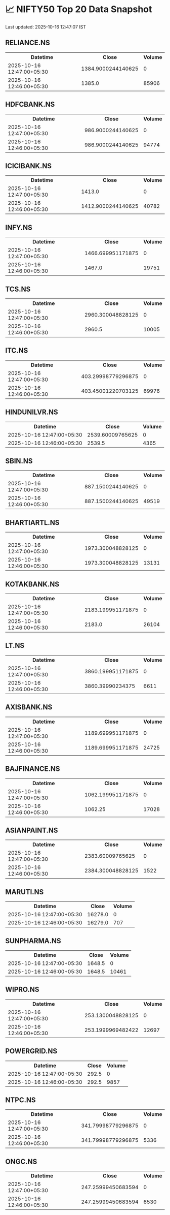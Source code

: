 # 📈 NIFTY50 Top 20 Data Snapshot

Last updated: 2025-10-16 12:47:07 IST

## RELIANCE.NS

<table>
  <tr><th>Datetime</th><th>Close</th><th>Volume</th></tr>
  <tr><td>2025-10-16 12:47:00+05:30</td><td>1384.9000244140625</td><td>0</td></tr>
  <tr><td>2025-10-16 12:46:00+05:30</td><td>1385.0</td><td>85906</td></tr>
</table>

## HDFCBANK.NS

<table>
  <tr><th>Datetime</th><th>Close</th><th>Volume</th></tr>
  <tr><td>2025-10-16 12:47:00+05:30</td><td>986.9000244140625</td><td>0</td></tr>
  <tr><td>2025-10-16 12:46:00+05:30</td><td>986.9000244140625</td><td>94774</td></tr>
</table>

## ICICIBANK.NS

<table>
  <tr><th>Datetime</th><th>Close</th><th>Volume</th></tr>
  <tr><td>2025-10-16 12:47:00+05:30</td><td>1413.0</td><td>0</td></tr>
  <tr><td>2025-10-16 12:46:00+05:30</td><td>1412.9000244140625</td><td>40782</td></tr>
</table>

## INFY.NS

<table>
  <tr><th>Datetime</th><th>Close</th><th>Volume</th></tr>
  <tr><td>2025-10-16 12:47:00+05:30</td><td>1466.699951171875</td><td>0</td></tr>
  <tr><td>2025-10-16 12:46:00+05:30</td><td>1467.0</td><td>19751</td></tr>
</table>

## TCS.NS

<table>
  <tr><th>Datetime</th><th>Close</th><th>Volume</th></tr>
  <tr><td>2025-10-16 12:47:00+05:30</td><td>2960.300048828125</td><td>0</td></tr>
  <tr><td>2025-10-16 12:46:00+05:30</td><td>2960.5</td><td>10005</td></tr>
</table>

## ITC.NS

<table>
  <tr><th>Datetime</th><th>Close</th><th>Volume</th></tr>
  <tr><td>2025-10-16 12:47:00+05:30</td><td>403.29998779296875</td><td>0</td></tr>
  <tr><td>2025-10-16 12:46:00+05:30</td><td>403.45001220703125</td><td>69976</td></tr>
</table>

## HINDUNILVR.NS

<table>
  <tr><th>Datetime</th><th>Close</th><th>Volume</th></tr>
  <tr><td>2025-10-16 12:47:00+05:30</td><td>2539.60009765625</td><td>0</td></tr>
  <tr><td>2025-10-16 12:46:00+05:30</td><td>2539.5</td><td>4365</td></tr>
</table>

## SBIN.NS

<table>
  <tr><th>Datetime</th><th>Close</th><th>Volume</th></tr>
  <tr><td>2025-10-16 12:47:00+05:30</td><td>887.1500244140625</td><td>0</td></tr>
  <tr><td>2025-10-16 12:46:00+05:30</td><td>887.1500244140625</td><td>49519</td></tr>
</table>

## BHARTIARTL.NS

<table>
  <tr><th>Datetime</th><th>Close</th><th>Volume</th></tr>
  <tr><td>2025-10-16 12:47:00+05:30</td><td>1973.300048828125</td><td>0</td></tr>
  <tr><td>2025-10-16 12:46:00+05:30</td><td>1973.300048828125</td><td>13131</td></tr>
</table>

## KOTAKBANK.NS

<table>
  <tr><th>Datetime</th><th>Close</th><th>Volume</th></tr>
  <tr><td>2025-10-16 12:47:00+05:30</td><td>2183.199951171875</td><td>0</td></tr>
  <tr><td>2025-10-16 12:46:00+05:30</td><td>2183.0</td><td>26104</td></tr>
</table>

## LT.NS

<table>
  <tr><th>Datetime</th><th>Close</th><th>Volume</th></tr>
  <tr><td>2025-10-16 12:47:00+05:30</td><td>3860.199951171875</td><td>0</td></tr>
  <tr><td>2025-10-16 12:46:00+05:30</td><td>3860.39990234375</td><td>6611</td></tr>
</table>

## AXISBANK.NS

<table>
  <tr><th>Datetime</th><th>Close</th><th>Volume</th></tr>
  <tr><td>2025-10-16 12:47:00+05:30</td><td>1189.699951171875</td><td>0</td></tr>
  <tr><td>2025-10-16 12:46:00+05:30</td><td>1189.699951171875</td><td>24725</td></tr>
</table>

## BAJFINANCE.NS

<table>
  <tr><th>Datetime</th><th>Close</th><th>Volume</th></tr>
  <tr><td>2025-10-16 12:47:00+05:30</td><td>1062.199951171875</td><td>0</td></tr>
  <tr><td>2025-10-16 12:46:00+05:30</td><td>1062.25</td><td>17028</td></tr>
</table>

## ASIANPAINT.NS

<table>
  <tr><th>Datetime</th><th>Close</th><th>Volume</th></tr>
  <tr><td>2025-10-16 12:47:00+05:30</td><td>2383.60009765625</td><td>0</td></tr>
  <tr><td>2025-10-16 12:46:00+05:30</td><td>2384.300048828125</td><td>1522</td></tr>
</table>

## MARUTI.NS

<table>
  <tr><th>Datetime</th><th>Close</th><th>Volume</th></tr>
  <tr><td>2025-10-16 12:47:00+05:30</td><td>16278.0</td><td>0</td></tr>
  <tr><td>2025-10-16 12:46:00+05:30</td><td>16279.0</td><td>707</td></tr>
</table>

## SUNPHARMA.NS

<table>
  <tr><th>Datetime</th><th>Close</th><th>Volume</th></tr>
  <tr><td>2025-10-16 12:47:00+05:30</td><td>1648.5</td><td>0</td></tr>
  <tr><td>2025-10-16 12:46:00+05:30</td><td>1648.5</td><td>10461</td></tr>
</table>

## WIPRO.NS

<table>
  <tr><th>Datetime</th><th>Close</th><th>Volume</th></tr>
  <tr><td>2025-10-16 12:47:00+05:30</td><td>253.1300048828125</td><td>0</td></tr>
  <tr><td>2025-10-16 12:46:00+05:30</td><td>253.1999969482422</td><td>12697</td></tr>
</table>

## POWERGRID.NS

<table>
  <tr><th>Datetime</th><th>Close</th><th>Volume</th></tr>
  <tr><td>2025-10-16 12:47:00+05:30</td><td>292.5</td><td>0</td></tr>
  <tr><td>2025-10-16 12:46:00+05:30</td><td>292.5</td><td>9857</td></tr>
</table>

## NTPC.NS

<table>
  <tr><th>Datetime</th><th>Close</th><th>Volume</th></tr>
  <tr><td>2025-10-16 12:47:00+05:30</td><td>341.79998779296875</td><td>0</td></tr>
  <tr><td>2025-10-16 12:46:00+05:30</td><td>341.79998779296875</td><td>5336</td></tr>
</table>

## ONGC.NS

<table>
  <tr><th>Datetime</th><th>Close</th><th>Volume</th></tr>
  <tr><td>2025-10-16 12:47:00+05:30</td><td>247.25999450683594</td><td>0</td></tr>
  <tr><td>2025-10-16 12:46:00+05:30</td><td>247.25999450683594</td><td>6530</td></tr>
</table>

